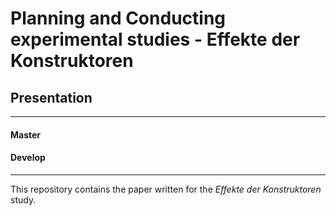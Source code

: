 # Planning and Conducting experimental studies - Effekte der Konstruktoren

## Presentation

---

#### Master

#### Develop

---

This repository contains the paper written for the *Effekte der Konstruktoren* study.

